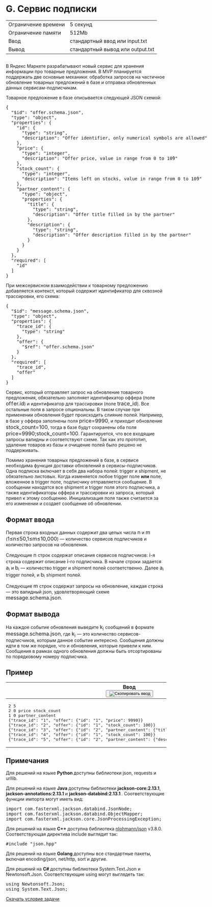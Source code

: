 <div class="problem__statement text" data-bem="{&quot;problem__statement&quot;:{}}">
<div class="problem-statement">
   <div class="header">
      <h1 class="title">G. Сервис подписки</h1>
      <table>
         <tbody><tr class="time-limit">
            <td class="property-title">Ограничение времени</td>
            <td>5&nbsp;секунд</td>
         </tr>
         <tr class="memory-limit">
            <td class="property-title">Ограничение памяти</td>
            <td>512Mb</td>
         </tr>
         <tr class="input-file">
            <td class="property-title">Ввод</td>
            <td colspan="1">стандартный ввод или input.txt</td>
         </tr>
         <tr class="output-file">
            <td class="property-title">Вывод</td>
            <td colspan="1">стандартный вывод или output.txt</td>
         </tr>
      </tbody></table>
   </div>
   <h2></h2>
   <div class="legend"> В Яндекс Маркете разрабатывают новый сервис для хранения информации про товарные предложения. В MVP планируется поддержать
      две основные механики: обработка запросов на частичное обновление товарных предложений в базе и отправка обновленных данных
      сервисам-подписчикам. <!--l. 49-->
      <p style="text-indent: 0em;">Товарное предложение в базе описывается следующей JSON схемой: </p><div style="clear: both; font-family:
      monospace; text-align: left; white-space: nowrap;"> { &nbsp;<br>&nbsp;&nbsp;"$id":&nbsp;"offer.schema.json", &nbsp;<br>&nbsp;&nbsp;"type":&nbsp;"object",
      &nbsp;<br>&nbsp;&nbsp;"properties":&nbsp;{ &nbsp;<br>&nbsp;&nbsp;&nbsp;&nbsp;"id":&nbsp;{ &nbsp;<br>&nbsp;&nbsp;&nbsp;&nbsp;&nbsp;&nbsp;"type":&nbsp;"string",
      &nbsp;<br>&nbsp;&nbsp;&nbsp;&nbsp;&nbsp;&nbsp;"description":&nbsp;"Offer&nbsp;identifier,&nbsp;only&nbsp;numerical&nbsp;symbols&nbsp;are&nbsp;allowed"
      &nbsp;<br>&nbsp;&nbsp;&nbsp;&nbsp;}, &nbsp;<br>&nbsp;&nbsp;&nbsp;&nbsp;"price":&nbsp;{ &nbsp;<br>&nbsp;&nbsp;&nbsp;&nbsp;&nbsp;&nbsp;"type":&nbsp;"integer",
      &nbsp;<br>&nbsp;&nbsp;&nbsp;&nbsp;&nbsp;&nbsp;"description":&nbsp;"Offer&nbsp;price,&nbsp;value&nbsp;in&nbsp;range&nbsp;from&nbsp;0&nbsp;to&nbsp;10̂9"
      &nbsp;<br>&nbsp;&nbsp;&nbsp;&nbsp;}, &nbsp;<br>&nbsp;&nbsp;&nbsp;&nbsp;"stock_count":&nbsp;{ &nbsp;<br>&nbsp;&nbsp;&nbsp;&nbsp;&nbsp;&nbsp;"type":&nbsp;"integer",
      &nbsp;<br>&nbsp;&nbsp;&nbsp;&nbsp;&nbsp;&nbsp;"description":&nbsp;"Items&nbsp;left&nbsp;on&nbsp;stocks,&nbsp;value&nbsp;in&nbsp;range&nbsp;from&nbsp;0&nbsp;to&nbsp;10̂9"
      &nbsp;<br>&nbsp;&nbsp;&nbsp;&nbsp;}, &nbsp;<br>&nbsp;&nbsp;&nbsp;&nbsp;"partner_content":&nbsp;{ &nbsp;<br>&nbsp;&nbsp;&nbsp;&nbsp;&nbsp;&nbsp;"type":&nbsp;"object",
      &nbsp;<br>&nbsp;&nbsp;&nbsp;&nbsp;&nbsp;&nbsp;"properties":&nbsp;{ &nbsp;<br>&nbsp;&nbsp;&nbsp;&nbsp;&nbsp;&nbsp;&nbsp;&nbsp;"title":&nbsp;{
      &nbsp;<br>&nbsp;&nbsp;&nbsp;&nbsp;&nbsp;&nbsp;&nbsp;&nbsp;&nbsp;&nbsp;"type":&nbsp;"string", &nbsp;<br>&nbsp;&nbsp;&nbsp;&nbsp;&nbsp;&nbsp;&nbsp;&nbsp;&nbsp;&nbsp;"description":&nbsp;"Offer&nbsp;title&nbsp;filled&nbsp;in&nbsp;by&nbsp;the&nbsp;partner"
      &nbsp;<br>&nbsp;&nbsp;&nbsp;&nbsp;&nbsp;&nbsp;&nbsp;&nbsp;}, &nbsp;<br>&nbsp;&nbsp;&nbsp;&nbsp;&nbsp;&nbsp;&nbsp;&nbsp;"description":&nbsp;{
      &nbsp;<br>&nbsp;&nbsp;&nbsp;&nbsp;&nbsp;&nbsp;&nbsp;&nbsp;&nbsp;&nbsp;"type":&nbsp;"string", &nbsp;<br>&nbsp;&nbsp;&nbsp;&nbsp;&nbsp;&nbsp;&nbsp;&nbsp;&nbsp;&nbsp;"description":&nbsp;"Offer&nbsp;description&nbsp;filled&nbsp;in&nbsp;by&nbsp;the&nbsp;partner"
      &nbsp;<br>&nbsp;&nbsp;&nbsp;&nbsp;&nbsp;&nbsp;&nbsp;&nbsp;} &nbsp;<br>&nbsp;&nbsp;&nbsp;&nbsp;&nbsp;&nbsp;} &nbsp;<br>&nbsp;&nbsp;&nbsp;&nbsp;}
      &nbsp;<br>&nbsp;&nbsp;}, &nbsp;<br>&nbsp;&nbsp;"required":&nbsp;[ &nbsp;<br>&nbsp;&nbsp;&nbsp;&nbsp;"id" &nbsp;<br>&nbsp;&nbsp;]
      &nbsp;<br>}</div>
      <!--l. 85-->
      <p style="text-indent: 0em;">
      <!--l. 87-->
      </p><p style="text-indent: 0em;">При межсервисном взаимодействии к товарному предложению добавляется контекст, который содержит
      идентификатор для сквозной трассировки, его схема: </p><div style="clear: both; font-family: monospace; text-align: left;
      white-space: nowrap;"> { &nbsp;<br>&nbsp;&nbsp;"$id":&nbsp;"message.schema.json", &nbsp;<br>&nbsp;&nbsp;"type":&nbsp;"object",
      &nbsp;<br>&nbsp;&nbsp;"properties":&nbsp;{ &nbsp;<br>&nbsp;&nbsp;&nbsp;&nbsp;"trace_id":&nbsp;{ &nbsp;<br>&nbsp;&nbsp;&nbsp;&nbsp;&nbsp;&nbsp;"type":&nbsp;"string"
      &nbsp;<br>&nbsp;&nbsp;&nbsp;&nbsp;}, &nbsp;<br>&nbsp;&nbsp;&nbsp;&nbsp;"offer":&nbsp;{ &nbsp;<br>&nbsp;&nbsp;&nbsp;&nbsp;&nbsp;&nbsp;"$ref":&nbsp;"offer.schema.json"
      &nbsp;<br>&nbsp;&nbsp;&nbsp;&nbsp;} &nbsp;<br>&nbsp;&nbsp;}, &nbsp;<br>&nbsp;&nbsp;"required":&nbsp;[ &nbsp;<br>&nbsp;&nbsp;&nbsp;&nbsp;"trace_id",
      &nbsp;<br>&nbsp;&nbsp;&nbsp;&nbsp;"offer" &nbsp;<br>&nbsp;&nbsp;] &nbsp;<br>}</div>
      <!--l. 105-->
      <p style="text-indent: 0em;">
      <!--l. 107-->
      </p><p style="text-indent: 0em;">Сервис, который отправляет запрос на обновление товарного предложения, обязательно заполняет
      идентификатор оффера (поле <!--l. 107--><span class="MathJax_Preview" style="color: inherit; display: none;"></span><span id="MathJax-Element-1-Frame" class="mjx-chtml MathJax_CHTML" tabindex="0" style="font-size: 117%;"><span id="MJXc-Node-1" class="mjx-math" style="text-indent: 0em;"><span id="MJXc-Node-2" class="mjx-mrow"><span id="MJXc-Node-3" class="mjx-mi"><span class="mjx-char MJXc-TeX-math-I" style="padding-top: 0.247em; padding-bottom: 0.308em;">o</span></span><span id="MJXc-Node-4" class="mjx-mi"><span class="mjx-char MJXc-TeX-math-I" style="padding-top: 0.491em; padding-bottom: 0.491em; padding-right: 0.06em;">f</span></span><span id="MJXc-Node-5" class="mjx-mi"><span class="mjx-char MJXc-TeX-math-I" style="padding-top: 0.491em; padding-bottom: 0.491em; padding-right: 0.06em;">f</span></span><span id="MJXc-Node-6" class="mjx-mi"><span class="mjx-char MJXc-TeX-math-I" style="padding-top: 0.247em; padding-bottom: 0.308em;">e</span></span><span id="MJXc-Node-7" class="mjx-mi"><span class="mjx-char MJXc-TeX-math-I" style="padding-top: 0.247em; padding-bottom: 0.308em;">r</span></span><span id="MJXc-Node-8" class="mjx-mo"><span class="mjx-char MJXc-TeX-main-R" style="margin-top: -0.18em; padding-bottom: 0.369em;">.</span></span><span id="MJXc-Node-9" class="mjx-mi MJXc-space1"><span class="mjx-char MJXc-TeX-math-I" style="padding-top: 0.43em; padding-bottom: 0.308em;">i</span></span><span id="MJXc-Node-10" class="mjx-mi"><span class="mjx-char MJXc-TeX-math-I" style="padding-top: 0.491em; padding-bottom: 0.308em; padding-right: 0.003em;">d</span></span></span></span></span><script type="math/mml" id="MathJax-Element-1"><math display="inline" style="text-indent: 0em;" xmlns="http://www.w3.org/1998/Math/MathML"><mi>o</mi><mi>f</mi><mi>f</mi><mi>e</mi><mi>r</mi><mo>.</mo><mi>i</mi><mi>d</mi></math></script>)
      и идентификатор для трассировки (поле <!--l. 107--><span class="MathJax_Preview" style="color: inherit; display: none;"></span><span id="MathJax-Element-2-Frame" class="mjx-chtml MathJax_CHTML" tabindex="0" style="font-size: 117%;"><span id="MJXc-Node-11" class="mjx-math" style="text-indent: 0em;"><span id="MJXc-Node-12" class="mjx-mrow"><span id="MJXc-Node-13" class="mjx-mi"><span class="mjx-char MJXc-TeX-math-I" style="padding-top: 0.43em; padding-bottom: 0.308em;">t</span></span><span id="MJXc-Node-14" class="mjx-mi"><span class="mjx-char MJXc-TeX-math-I" style="padding-top: 0.247em; padding-bottom: 0.308em;">r</span></span><span id="MJXc-Node-15" class="mjx-mi"><span class="mjx-char MJXc-TeX-math-I" style="padding-top: 0.247em; padding-bottom: 0.308em;">a</span></span><span id="MJXc-Node-16" class="mjx-mi"><span class="mjx-char MJXc-TeX-math-I" style="padding-top: 0.247em; padding-bottom: 0.308em;">c</span></span><span id="MJXc-Node-17" class="mjx-mi"><span class="mjx-char MJXc-TeX-math-I" style="padding-top: 0.247em; padding-bottom: 0.308em;">e</span></span><span id="MJXc-Node-18" class="mjx-mstyle"><span id="MJXc-Node-19" class="mjx-mrow"><span id="MJXc-Node-20" class="mjx-mtext"><span class="mjx-char MJXc-TeX-main-R" style="margin-top: -0.302em; padding-bottom: 0.43em;">_</span></span></span></span><span id="MJXc-Node-21" class="mjx-mi"><span class="mjx-char MJXc-TeX-math-I" style="padding-top: 0.43em; padding-bottom: 0.308em;">i</span></span><span id="MJXc-Node-22" class="mjx-mi"><span class="mjx-char MJXc-TeX-math-I" style="padding-top: 0.491em; padding-bottom: 0.308em; padding-right: 0.003em;">d</span></span></span></span></span><script type="math/mml" id="MathJax-Element-2"><math display="inline" style="text-indent: 0em;" xmlns="http://www.w3.org/1998/Math/MathML"><mi>t</mi><mi>r</mi><mi>a</mi><mi>c</mi><mi>e</mi><mstyle><mtext>_</mtext></mstyle><mi>i</mi><mi>d</mi></math></script>).
      Все остальные поля в запросе опциональны. В таком случае при применении обновления будет происходить слияние полей. Например,
      в базе у оффера заполнены поля <!--l. 107--><span class="MathJax_Preview" style="color: inherit; display: none;"></span><span id="MathJax-Element-3-Frame" class="mjx-chtml MathJax_CHTML" tabindex="0" style="font-size: 117%;"><span id="MJXc-Node-23" class="mjx-math" style="text-indent: 0em;"><span id="MJXc-Node-24" class="mjx-mrow"><span id="MJXc-Node-25" class="mjx-mi"><span class="mjx-char MJXc-TeX-math-I" style="padding-top: 0.247em; padding-bottom: 0.491em;">p</span></span><span id="MJXc-Node-26" class="mjx-mi"><span class="mjx-char MJXc-TeX-math-I" style="padding-top: 0.247em; padding-bottom: 0.308em;">r</span></span><span id="MJXc-Node-27" class="mjx-mi"><span class="mjx-char MJXc-TeX-math-I" style="padding-top: 0.43em; padding-bottom: 0.308em;">i</span></span><span id="MJXc-Node-28" class="mjx-mi"><span class="mjx-char MJXc-TeX-math-I" style="padding-top: 0.247em; padding-bottom: 0.308em;">c</span></span><span id="MJXc-Node-29" class="mjx-mi"><span class="mjx-char MJXc-TeX-math-I" style="padding-top: 0.247em; padding-bottom: 0.308em;">e</span></span><span id="MJXc-Node-30" class="mjx-mo MJXc-space3"><span class="mjx-char MJXc-TeX-main-R" style="padding-top: 0.064em; padding-bottom: 0.308em;">=</span></span><span id="MJXc-Node-31" class="mjx-mn MJXc-space3"><span class="mjx-char MJXc-TeX-main-R" style="padding-top: 0.369em; padding-bottom: 0.369em;">9</span></span><span id="MJXc-Node-32" class="mjx-mn"><span class="mjx-char MJXc-TeX-main-R" style="padding-top: 0.369em; padding-bottom: 0.369em;">9</span></span><span id="MJXc-Node-33" class="mjx-mn"><span class="mjx-char MJXc-TeX-main-R" style="padding-top: 0.369em; padding-bottom: 0.369em;">9</span></span><span id="MJXc-Node-34" class="mjx-mn"><span class="mjx-char MJXc-TeX-main-R" style="padding-top: 0.369em; padding-bottom: 0.369em;">0</span></span></span></span></span><script type="math/mml" id="MathJax-Element-3"><math display="inline" style="text-indent: 0em;" xmlns="http://www.w3.org/1998/Math/MathML"><mi>p</mi><mi>r</mi><mi>i</mi><mi>c</mi><mi>e</mi>
      <mo>=</mo> <mn>9</mn><mn>9</mn><mn>9</mn><mn>0</mn></math></script>, и приходит обновление <!--l. 107--><span class="MathJax_Preview" style="color: inherit; display: none;"></span><span id="MathJax-Element-4-Frame" class="mjx-chtml MathJax_CHTML" tabindex="0" style="font-size: 117%;"><span id="MJXc-Node-35" class="mjx-math" style="text-indent: 0em;"><span id="MJXc-Node-36" class="mjx-mrow"><span id="MJXc-Node-37" class="mjx-mi"><span class="mjx-char MJXc-TeX-math-I" style="padding-top: 0.247em; padding-bottom: 0.308em;">s</span></span><span id="MJXc-Node-38" class="mjx-mi"><span class="mjx-char MJXc-TeX-math-I" style="padding-top: 0.43em; padding-bottom: 0.308em;">t</span></span><span id="MJXc-Node-39" class="mjx-mi"><span class="mjx-char MJXc-TeX-math-I" style="padding-top: 0.247em; padding-bottom: 0.308em;">o</span></span><span id="MJXc-Node-40" class="mjx-mi"><span class="mjx-char MJXc-TeX-math-I" style="padding-top: 0.247em; padding-bottom: 0.308em;">c</span></span><span id="MJXc-Node-41" class="mjx-mi"><span class="mjx-char MJXc-TeX-math-I" style="padding-top: 0.491em; padding-bottom: 0.308em;">k</span></span><span id="MJXc-Node-42" class="mjx-mstyle"><span id="MJXc-Node-43" class="mjx-mrow"><span id="MJXc-Node-44" class="mjx-mtext"><span class="mjx-char MJXc-TeX-main-R" style="margin-top: -0.302em; padding-bottom: 0.43em;">_</span></span></span></span><span id="MJXc-Node-45" class="mjx-mi"><span class="mjx-char MJXc-TeX-math-I" style="padding-top: 0.247em; padding-bottom: 0.308em;">c</span></span><span id="MJXc-Node-46" class="mjx-mi"><span class="mjx-char MJXc-TeX-math-I" style="padding-top: 0.247em; padding-bottom: 0.308em;">o</span></span><span id="MJXc-Node-47" class="mjx-mi"><span class="mjx-char MJXc-TeX-math-I" style="padding-top: 0.247em; padding-bottom: 0.308em;">u</span></span><span id="MJXc-Node-48" class="mjx-mi"><span class="mjx-char MJXc-TeX-math-I" style="padding-top: 0.247em; padding-bottom: 0.308em;">n</span></span><span id="MJXc-Node-49" class="mjx-mi"><span class="mjx-char MJXc-TeX-math-I" style="padding-top: 0.43em; padding-bottom: 0.308em;">t</span></span><span id="MJXc-Node-50" class="mjx-mo MJXc-space3"><span class="mjx-char MJXc-TeX-main-R" style="padding-top: 0.064em; padding-bottom: 0.308em;">=</span></span><span id="MJXc-Node-51" class="mjx-mn MJXc-space3"><span class="mjx-char MJXc-TeX-main-R" style="padding-top: 0.369em; padding-bottom: 0.369em;">1</span></span><span id="MJXc-Node-52" class="mjx-mn"><span class="mjx-char MJXc-TeX-main-R" style="padding-top: 0.369em; padding-bottom: 0.369em;">0</span></span><span id="MJXc-Node-53" class="mjx-mn"><span class="mjx-char MJXc-TeX-main-R" style="padding-top: 0.369em; padding-bottom: 0.369em;">0</span></span></span></span></span><script type="math/mml" id="MathJax-Element-4"><math display="inline" style="text-indent:
      0em;" xmlns="http://www.w3.org/1998/Math/MathML"><mi>s</mi><mi>t</mi><mi>o</mi><mi>c</mi><mi>k</mi><mstyle><mtext>_</mtext></mstyle><mi>c</mi><mi>o</mi><mi>u</mi><mi>n</mi><mi>t</mi>
      <mo>=</mo> <mn>1</mn><mn>0</mn><mn>0</mn></math></script>, тогда в базе будут сохранены оба поля <!--l. 107--><span class="MathJax_Preview" style="color: inherit; display: none;"></span><span id="MathJax-Element-5-Frame" class="mjx-chtml MathJax_CHTML" tabindex="0" style="font-size: 117%;"><span id="MJXc-Node-54" class="mjx-math" style="text-indent: 0em;"><span id="MJXc-Node-55" class="mjx-mrow"><span id="MJXc-Node-56" class="mjx-mi"><span class="mjx-char MJXc-TeX-math-I" style="padding-top: 0.247em; padding-bottom: 0.491em;">p</span></span><span id="MJXc-Node-57" class="mjx-mi"><span class="mjx-char MJXc-TeX-math-I" style="padding-top: 0.247em; padding-bottom: 0.308em;">r</span></span><span id="MJXc-Node-58" class="mjx-mi"><span class="mjx-char MJXc-TeX-math-I" style="padding-top: 0.43em; padding-bottom: 0.308em;">i</span></span><span id="MJXc-Node-59" class="mjx-mi"><span class="mjx-char MJXc-TeX-math-I" style="padding-top: 0.247em; padding-bottom: 0.308em;">c</span></span><span id="MJXc-Node-60" class="mjx-mi"><span class="mjx-char MJXc-TeX-math-I" style="padding-top: 0.247em; padding-bottom: 0.308em;">e</span></span><span id="MJXc-Node-61" class="mjx-mo MJXc-space3"><span class="mjx-char MJXc-TeX-main-R" style="padding-top: 0.064em; padding-bottom: 0.308em;">=</span></span><span id="MJXc-Node-62" class="mjx-mn MJXc-space3"><span class="mjx-char MJXc-TeX-main-R" style="padding-top: 0.369em; padding-bottom: 0.369em;">9</span></span><span id="MJXc-Node-63" class="mjx-mn"><span class="mjx-char MJXc-TeX-main-R" style="padding-top: 0.369em; padding-bottom: 0.369em;">9</span></span><span id="MJXc-Node-64" class="mjx-mn"><span class="mjx-char MJXc-TeX-main-R" style="padding-top: 0.369em; padding-bottom: 0.369em;">9</span></span><span id="MJXc-Node-65" class="mjx-mn"><span class="mjx-char MJXc-TeX-main-R" style="padding-top: 0.369em; padding-bottom: 0.369em;">0</span></span><span id="MJXc-Node-66" class="mjx-mo"><span class="mjx-char MJXc-TeX-main-R" style="padding-top: 0.125em; padding-bottom: 0.553em;">;</span></span><span id="MJXc-Node-67" class="mjx-mi MJXc-space1"><span class="mjx-char MJXc-TeX-math-I" style="padding-top: 0.247em; padding-bottom: 0.308em;">s</span></span><span id="MJXc-Node-68" class="mjx-mi"><span class="mjx-char MJXc-TeX-math-I" style="padding-top: 0.43em; padding-bottom: 0.308em;">t</span></span><span id="MJXc-Node-69" class="mjx-mi"><span class="mjx-char MJXc-TeX-math-I" style="padding-top: 0.247em; padding-bottom: 0.308em;">o</span></span><span id="MJXc-Node-70" class="mjx-mi"><span class="mjx-char MJXc-TeX-math-I" style="padding-top: 0.247em; padding-bottom: 0.308em;">c</span></span><span id="MJXc-Node-71" class="mjx-mi"><span class="mjx-char MJXc-TeX-math-I" style="padding-top: 0.491em; padding-bottom: 0.308em;">k</span></span><span id="MJXc-Node-72" class="mjx-mstyle"><span id="MJXc-Node-73" class="mjx-mrow"><span id="MJXc-Node-74" class="mjx-mtext"><span class="mjx-char MJXc-TeX-main-R" style="margin-top: -0.302em; padding-bottom: 0.43em;">_</span></span></span></span><span id="MJXc-Node-75" class="mjx-mi"><span class="mjx-char MJXc-TeX-math-I" style="padding-top: 0.247em; padding-bottom: 0.308em;">c</span></span><span id="MJXc-Node-76" class="mjx-mi"><span class="mjx-char MJXc-TeX-math-I" style="padding-top: 0.247em; padding-bottom: 0.308em;">o</span></span><span id="MJXc-Node-77" class="mjx-mi"><span class="mjx-char MJXc-TeX-math-I" style="padding-top: 0.247em; padding-bottom: 0.308em;">u</span></span><span id="MJXc-Node-78" class="mjx-mi"><span class="mjx-char MJXc-TeX-math-I" style="padding-top: 0.247em; padding-bottom: 0.308em;">n</span></span><span id="MJXc-Node-79" class="mjx-mi"><span class="mjx-char MJXc-TeX-math-I" style="padding-top: 0.43em; padding-bottom: 0.308em;">t</span></span><span id="MJXc-Node-80" class="mjx-mo MJXc-space3"><span class="mjx-char MJXc-TeX-main-R" style="padding-top: 0.064em; padding-bottom: 0.308em;">=</span></span><span id="MJXc-Node-81" class="mjx-mn MJXc-space3"><span class="mjx-char MJXc-TeX-main-R" style="padding-top: 0.369em; padding-bottom: 0.369em;">1</span></span><span id="MJXc-Node-82" class="mjx-mn"><span class="mjx-char MJXc-TeX-main-R" style="padding-top: 0.369em; padding-bottom: 0.369em;">0</span></span><span id="MJXc-Node-83" class="mjx-mn"><span class="mjx-char MJXc-TeX-main-R" style="padding-top: 0.369em; padding-bottom: 0.369em;">0</span></span></span></span></span><script type="math/mml" id="MathJax-Element-5"><math display="inline" style="text-indent: 0em;" xmlns="http://www.w3.org/1998/Math/MathML"><mi>p</mi><mi>r</mi><mi>i</mi><mi>c</mi><mi>e</mi> <mo>=</mo>
      <mn>9</mn><mn>9</mn><mn>9</mn><mn>0</mn><mo>;</mo><mi>s</mi><mi>t</mi><mi>o</mi><mi>c</mi><mi>k</mi><mstyle><mtext>_</mtext></mstyle><mi>c</mi><mi>o</mi><mi>u</mi><mi>n</mi><mi>t</mi>
      <mo>=</mo> <mn>1</mn><mn>0</mn><mn>0</mn></math></script>. Гарантируется, что все входящие запросы валидны и соответствуют схеме. Так
      как это прототип, удаление товаров из базы и очищение полей было решено не поддерживать. <!--l. 109-->
      </p><p style="text-indent: 0em;">Помимо хранения товарных предложений в базе, в сервисе необходима функция доставки обновлений
      в сервисы-подписчиков. Одна подписка включает в себя два набора полей: trigger и shipment, не обязательно листовых. Когда
      изменяется любое trigger поле <span style="font-weight: bold;">или </span>поле, вложенное в trigger поле, подписчику отправляется
      сообщение. В сообщении находятся все shipment и trigger поля этого подписчика, а также идентификаторы оффера и трассировки
      из запроса, который привел к этому сообщению. Инициализация поля также считается за его изменении и создает сообщение об обновлении.
      </p>
      <p></p>
      <p></p>
      <p></p>
      <p></p>
      <p></p>

   </div>
   <h2>Формат ввода</h2>
   <div class="input-specification"> Первая строка входных данных содержит два целых числа <!--l. 112--><span class="MathJax_Preview" style="color: inherit; display: none;"></span><span id="MathJax-Element-6-Frame" class="mjx-chtml MathJax_CHTML" tabindex="0" style="font-size: 117%;"><span id="MJXc-Node-84" class="mjx-math" style="text-indent: 0em;"><span id="MJXc-Node-85" class="mjx-mrow"><span id="MJXc-Node-86" class="mjx-mi"><span class="mjx-char MJXc-TeX-math-I" style="padding-top: 0.247em; padding-bottom: 0.308em;">n</span></span></span></span></span><script type="math/mml" id="MathJax-Element-6"><math display="inline" style="text-indent: 0em;" xmlns="http://www.w3.org/1998/Math/MathML"><mi>n</mi></math></script>
      и <!--l. 112--><span class="MathJax_Preview" style="color: inherit; display: none;"></span><span id="MathJax-Element-7-Frame" class="mjx-chtml MathJax_CHTML" tabindex="0" style="font-size: 117%;"><span id="MJXc-Node-87" class="mjx-math" style="text-indent: 0em;"><span id="MJXc-Node-88" class="mjx-mrow"><span id="MJXc-Node-89" class="mjx-mi"><span class="mjx-char MJXc-TeX-math-I" style="padding-top: 0.247em; padding-bottom: 0.308em;">m</span></span></span></span></span><script type="math/mml" id="MathJax-Element-7"><math display="inline" style="text-indent: 0em;" xmlns="http://www.w3.org/1998/Math/MathML"><mi>m</mi></math></script>
      (<!--l. 112--><span class="MathJax_Preview" style="color: inherit; display: none;"></span><span id="MathJax-Element-8-Frame" class="mjx-chtml MathJax_CHTML" tabindex="0" style="font-size: 117%;"><span id="MJXc-Node-90" class="mjx-math" style="text-indent: 0em;"><span id="MJXc-Node-91" class="mjx-mrow"><span id="MJXc-Node-92" class="mjx-mn"><span class="mjx-char MJXc-TeX-main-R" style="padding-top: 0.369em; padding-bottom: 0.369em;">1</span></span><span id="MJXc-Node-93" class="mjx-mo MJXc-space3"><span class="mjx-char MJXc-TeX-main-R" style="padding-top: 0.369em; padding-bottom: 0.491em;">≤</span></span><span id="MJXc-Node-94" class="mjx-mi MJXc-space3"><span class="mjx-char MJXc-TeX-math-I" style="padding-top: 0.247em; padding-bottom: 0.308em;">n</span></span><span id="MJXc-Node-95" class="mjx-mo MJXc-space3"><span class="mjx-char MJXc-TeX-main-R" style="padding-top: 0.369em; padding-bottom: 0.491em;">≤</span></span><span id="MJXc-Node-96" class="mjx-mn MJXc-space3"><span class="mjx-char MJXc-TeX-main-R" style="padding-top: 0.369em; padding-bottom: 0.369em;">5</span></span><span id="MJXc-Node-97" class="mjx-mn"><span class="mjx-char MJXc-TeX-main-R" style="padding-top: 0.369em; padding-bottom: 0.369em;">0</span></span><span id="MJXc-Node-98" class="mjx-mo"><span class="mjx-char MJXc-TeX-main-R" style="margin-top: -0.18em; padding-bottom: 0.553em;">,</span></span><span id="MJXc-Node-99" class="mjx-mn MJXc-space1"><span class="mjx-char MJXc-TeX-main-R" style="padding-top: 0.369em; padding-bottom: 0.369em;">1</span></span><span id="MJXc-Node-100" class="mjx-mo MJXc-space3"><span class="mjx-char MJXc-TeX-main-R" style="padding-top: 0.369em; padding-bottom: 0.491em;">≤</span></span><span id="MJXc-Node-101" class="mjx-mi MJXc-space3"><span class="mjx-char MJXc-TeX-math-I" style="padding-top: 0.247em; padding-bottom: 0.308em;">m</span></span><span id="MJXc-Node-102" class="mjx-mo MJXc-space3"><span class="mjx-char MJXc-TeX-main-R" style="padding-top: 0.369em; padding-bottom: 0.491em;">≤</span></span><span id="MJXc-Node-103" class="mjx-mn MJXc-space3"><span class="mjx-char MJXc-TeX-main-R" style="padding-top: 0.369em; padding-bottom: 0.369em;">1</span></span><span id="MJXc-Node-104" class="mjx-mn"><span class="mjx-char MJXc-TeX-main-R" style="padding-top: 0.369em; padding-bottom: 0.369em;">0</span></span><span id="MJXc-Node-105" class="mjx-mo"><span class="mjx-char MJXc-TeX-main-R" style="margin-top: -0.18em; padding-bottom: 0.553em;">,</span></span><span id="MJXc-Node-106" class="mjx-mn MJXc-space1"><span class="mjx-char MJXc-TeX-main-R" style="padding-top: 0.369em; padding-bottom: 0.369em;">0</span></span><span id="MJXc-Node-107" class="mjx-mn"><span class="mjx-char MJXc-TeX-main-R" style="padding-top: 0.369em; padding-bottom: 0.369em;">0</span></span><span id="MJXc-Node-108" class="mjx-mn"><span class="mjx-char MJXc-TeX-main-R" style="padding-top: 0.369em; padding-bottom: 0.369em;">0</span></span></span></span></span><script type="math/mml" id="MathJax-Element-8"><math display="inline" style="text-indent: 0em;" xmlns="http://www.w3.org/1998/Math/MathML"><mn>1</mn> <mo>≤</mo>
      <mi>n</mi> <mo>≤</mo> <mn>5</mn><mn>0</mn><mo>,</mo><mn>1</mn> <mo>≤</mo> <mi>m</mi> <mo>≤</mo> <mn>1</mn><mn>0</mn><mo>,</mo><mn>0</mn><mn>0</mn><mn>0</mn></math></script>)
      — количество сервисов подписчиков и количество запросов на обновления. <!--l. 114-->
      <p style="text-indent: 0em;">Следующие <!--l. 114--><span class="MathJax_Preview" style="color: inherit; display: none;"></span><span id="MathJax-Element-9-Frame" class="mjx-chtml MathJax_CHTML" tabindex="0" style="font-size: 117%;"><span id="MJXc-Node-109" class="mjx-math" style="text-indent: 0em;"><span id="MJXc-Node-110" class="mjx-mrow"><span id="MJXc-Node-111" class="mjx-mi"><span class="mjx-char MJXc-TeX-math-I" style="padding-top: 0.247em; padding-bottom: 0.308em;">n</span></span></span></span></span><script type="math/mml" id="MathJax-Element-9"><math display="inline" style="text-indent: 0em;" xmlns="http://www.w3.org/1998/Math/MathML"><mi>n</mi></math></script>
      строк содержат описания сервисов подписчиков: <!--l. 114--><span class="MathJax_Preview" style="color: inherit; display: none;"></span><span id="MathJax-Element-10-Frame" class="mjx-chtml MathJax_CHTML" tabindex="0" style="font-size: 117%;"><span id="MJXc-Node-112" class="mjx-math" style="text-indent: 0em;"><span id="MJXc-Node-113" class="mjx-mrow"><span id="MJXc-Node-114" class="mjx-mi"><span class="mjx-char MJXc-TeX-math-I" style="padding-top: 0.43em; padding-bottom: 0.308em;">i</span></span></span></span></span><script type="math/mml" id="MathJax-Element-10"><math display="inline" style="text-indent: 0em;" xmlns="http://www.w3.org/1998/Math/MathML"><mi>i</mi></math></script>-я
      строка содержит описание <!--l. 114--><span class="MathJax_Preview" style="color: inherit; display: none;"></span><span id="MathJax-Element-11-Frame" class="mjx-chtml MathJax_CHTML" tabindex="0" style="font-size: 117%;"><span id="MJXc-Node-115" class="mjx-math" style="text-indent: 0em;"><span id="MJXc-Node-116" class="mjx-mrow"><span id="MJXc-Node-117" class="mjx-mi"><span class="mjx-char MJXc-TeX-math-I" style="padding-top: 0.43em; padding-bottom: 0.308em;">i</span></span></span></span></span><script type="math/mml" id="MathJax-Element-11"><math display="inline" style="text-indent: 0em;" xmlns="http://www.w3.org/1998/Math/MathML"><mi>i</mi></math></script>-го
      подписчика. В начале строки задается <!--l. 114--><span class="MathJax_Preview" style="color: inherit; display: none;"></span><span id="MathJax-Element-12-Frame" class="mjx-chtml MathJax_CHTML" tabindex="0" style="font-size: 117%;"><span id="MJXc-Node-118" class="mjx-math" style="text-indent: 0em;"><span id="MJXc-Node-119" class="mjx-mrow"><span id="MJXc-Node-120" class="mjx-msub"><span class="mjx-base"><span id="MJXc-Node-121" class="mjx-mrow"><span id="MJXc-Node-122" class="mjx-mi"><span class="mjx-char MJXc-TeX-math-I" style="padding-top: 0.247em; padding-bottom: 0.308em;">a</span></span></span></span><span class="mjx-sub" style="font-size: 70.7%; vertical-align: -0.212em; padding-right: 0.071em;"><span id="MJXc-Node-123" class="mjx-mrow" style=""><span id="MJXc-Node-124" class="mjx-mi"><span class="mjx-char MJXc-TeX-math-I" style="padding-top: 0.43em; padding-bottom: 0.308em;">i</span></span></span></span></span></span></span></span><script type="math/mml" id="MathJax-Element-12"><math display="inline" style="text-indent: 0em;" xmlns="http://www.w3.org/1998/Math/MathML"><msub><mrow><mi>a</mi></mrow><mrow><mi>i</mi></mrow></msub></math></script>
      и <!--l. 114--><span class="MathJax_Preview" style="color: inherit; display: none;"></span><span id="MathJax-Element-13-Frame" class="mjx-chtml MathJax_CHTML" tabindex="0" style="font-size: 117%;"><span id="MJXc-Node-125" class="mjx-math" style="text-indent: 0em;"><span id="MJXc-Node-126" class="mjx-mrow"><span id="MJXc-Node-127" class="mjx-msub"><span class="mjx-base"><span id="MJXc-Node-128" class="mjx-mrow"><span id="MJXc-Node-129" class="mjx-mi"><span class="mjx-char MJXc-TeX-math-I" style="padding-top: 0.491em; padding-bottom: 0.308em;">b</span></span></span></span><span class="mjx-sub" style="font-size: 70.7%; vertical-align: -0.212em; padding-right: 0.071em;"><span id="MJXc-Node-130" class="mjx-mrow" style=""><span id="MJXc-Node-131" class="mjx-mi"><span class="mjx-char MJXc-TeX-math-I" style="padding-top: 0.43em; padding-bottom: 0.308em;">i</span></span></span></span></span></span></span></span><script type="math/mml" id="MathJax-Element-13"><math display="inline" style="text-indent: 0em;" xmlns="http://www.w3.org/1998/Math/MathML"><msub><mrow><mi>b</mi></mrow><mrow><mi>i</mi></mrow></msub></math></script>
      — количество trigger и shipment полей соответственно. Далее <!--l. 114--><span class="MathJax_Preview" style="color: inherit; display: none;"></span><span id="MathJax-Element-14-Frame" class="mjx-chtml MathJax_CHTML" tabindex="0" style="font-size: 117%;"><span id="MJXc-Node-132" class="mjx-math" style="text-indent: 0em;"><span id="MJXc-Node-133" class="mjx-mrow"><span id="MJXc-Node-134" class="mjx-msub"><span class="mjx-base"><span id="MJXc-Node-135" class="mjx-mrow"><span id="MJXc-Node-136" class="mjx-mi"><span class="mjx-char MJXc-TeX-math-I" style="padding-top: 0.247em; padding-bottom: 0.308em;">a</span></span></span></span><span class="mjx-sub" style="font-size: 70.7%; vertical-align: -0.212em; padding-right: 0.071em;"><span id="MJXc-Node-137" class="mjx-mrow" style=""><span id="MJXc-Node-138" class="mjx-mi"><span class="mjx-char MJXc-TeX-math-I" style="padding-top: 0.43em; padding-bottom: 0.308em;">i</span></span></span></span></span></span></span></span><script type="math/mml" id="MathJax-Element-14"><math display="inline" style="text-indent: 0em;" xmlns="http://www.w3.org/1998/Math/MathML"><msub><mrow><mi>a</mi></mrow><mrow><mi>i</mi></mrow></msub></math></script> trigger полей,
      и <!--l. 114--><span class="MathJax_Preview" style="color: inherit; display: none;"></span><span id="MathJax-Element-15-Frame" class="mjx-chtml MathJax_CHTML" tabindex="0" style="font-size: 117%;"><span id="MJXc-Node-139" class="mjx-math" style="text-indent: 0em;"><span id="MJXc-Node-140" class="mjx-mrow"><span id="MJXc-Node-141" class="mjx-msub"><span class="mjx-base"><span id="MJXc-Node-142" class="mjx-mrow"><span id="MJXc-Node-143" class="mjx-mi"><span class="mjx-char MJXc-TeX-math-I" style="padding-top: 0.491em; padding-bottom: 0.308em;">b</span></span></span></span><span class="mjx-sub" style="font-size: 70.7%; vertical-align: -0.212em; padding-right: 0.071em;"><span id="MJXc-Node-144" class="mjx-mrow" style=""><span id="MJXc-Node-145" class="mjx-mi"><span class="mjx-char MJXc-TeX-math-I" style="padding-top: 0.43em; padding-bottom: 0.308em;">i</span></span></span></span></span></span></span></span><script type="math/mml" id="MathJax-Element-15"><math display="inline" style="text-indent: 0em;" xmlns="http://www.w3.org/1998/Math/MathML"><msub><mrow><mi>b</mi></mrow><mrow><mi>i</mi></mrow></msub></math></script>
      shipment полей. <!--l. 116-->
      </p><p style="text-indent: 0em;">Следующие <!--l. 116--><span class="MathJax_Preview" style="color: inherit; display: none;"></span><span id="MathJax-Element-16-Frame" class="mjx-chtml MathJax_CHTML" tabindex="0" style="font-size: 117%;"><span id="MJXc-Node-146" class="mjx-math" style="text-indent: 0em;"><span id="MJXc-Node-147" class="mjx-mrow"><span id="MJXc-Node-148" class="mjx-mi"><span class="mjx-char MJXc-TeX-math-I" style="padding-top: 0.247em; padding-bottom: 0.308em;">m</span></span></span></span></span><script type="math/mml" id="MathJax-Element-16"><math display="inline" style="text-indent: 0em;" xmlns="http://www.w3.org/1998/Math/MathML"><mi>m</mi></math></script>
      строк содержат запросы на обновление, каждая строка — это валидный json, удовлетворяющий схеме <!--l. 116--><span class="MathJax_Preview" style="color: inherit; display: none;"></span><span id="MathJax-Element-17-Frame" class="mjx-chtml MathJax_CHTML" tabindex="0" style="font-size: 117%;"><span id="MJXc-Node-149" class="mjx-math" style="text-indent: 0em;"><span id="MJXc-Node-150" class="mjx-mrow"><span id="MJXc-Node-151" class="mjx-mi"><span class="mjx-char MJXc-TeX-math-I" style="padding-top: 0.247em; padding-bottom: 0.308em;">m</span></span><span id="MJXc-Node-152" class="mjx-mi"><span class="mjx-char MJXc-TeX-math-I" style="padding-top: 0.247em; padding-bottom: 0.308em;">e</span></span><span id="MJXc-Node-153" class="mjx-mi"><span class="mjx-char MJXc-TeX-math-I" style="padding-top: 0.247em; padding-bottom: 0.308em;">s</span></span><span id="MJXc-Node-154" class="mjx-mi"><span class="mjx-char MJXc-TeX-math-I" style="padding-top: 0.247em; padding-bottom: 0.308em;">s</span></span><span id="MJXc-Node-155" class="mjx-mi"><span class="mjx-char MJXc-TeX-math-I" style="padding-top: 0.247em; padding-bottom: 0.308em;">a</span></span><span id="MJXc-Node-156" class="mjx-mi"><span class="mjx-char MJXc-TeX-math-I" style="padding-top: 0.247em; padding-bottom: 0.491em; padding-right: 0.003em;">g</span></span><span id="MJXc-Node-157" class="mjx-mi"><span class="mjx-char MJXc-TeX-math-I" style="padding-top: 0.247em; padding-bottom: 0.308em;">e</span></span><span id="MJXc-Node-158" class="mjx-mo"><span class="mjx-char MJXc-TeX-main-R" style="margin-top: -0.18em; padding-bottom: 0.369em;">.</span></span><span id="MJXc-Node-159" class="mjx-mi MJXc-space1"><span class="mjx-char MJXc-TeX-math-I" style="padding-top: 0.247em; padding-bottom: 0.308em;">s</span></span><span id="MJXc-Node-160" class="mjx-mi"><span class="mjx-char MJXc-TeX-math-I" style="padding-top: 0.247em; padding-bottom: 0.308em;">c</span></span><span id="MJXc-Node-161" class="mjx-mi"><span class="mjx-char MJXc-TeX-math-I" style="padding-top: 0.491em; padding-bottom: 0.308em;">h</span></span><span id="MJXc-Node-162" class="mjx-mi"><span class="mjx-char MJXc-TeX-math-I" style="padding-top: 0.247em; padding-bottom: 0.308em;">e</span></span><span id="MJXc-Node-163" class="mjx-mi"><span class="mjx-char MJXc-TeX-math-I" style="padding-top: 0.247em; padding-bottom: 0.308em;">m</span></span><span id="MJXc-Node-164" class="mjx-mi"><span class="mjx-char MJXc-TeX-math-I" style="padding-top: 0.247em; padding-bottom: 0.308em;">a</span></span><span id="MJXc-Node-165" class="mjx-mo"><span class="mjx-char MJXc-TeX-main-R" style="margin-top: -0.18em; padding-bottom: 0.369em;">.</span></span><span id="MJXc-Node-166" class="mjx-mi MJXc-space1"><span class="mjx-char MJXc-TeX-math-I" style="padding-top: 0.43em; padding-bottom: 0.491em;">j</span></span><span id="MJXc-Node-167" class="mjx-mi"><span class="mjx-char MJXc-TeX-math-I" style="padding-top: 0.247em; padding-bottom: 0.308em;">s</span></span><span id="MJXc-Node-168" class="mjx-mi"><span class="mjx-char MJXc-TeX-math-I" style="padding-top: 0.247em; padding-bottom: 0.308em;">o</span></span><span id="MJXc-Node-169" class="mjx-mi"><span class="mjx-char MJXc-TeX-math-I" style="padding-top: 0.247em; padding-bottom: 0.308em;">n</span></span></span></span></span><script type="math/mml" id="MathJax-Element-17"><math display="inline" style="text-indent: 0em;" xmlns="http://www.w3.org/1998/Math/MathML"><mi>m</mi><mi>e</mi><mi>s</mi><mi>s</mi><mi>a</mi><mi>g</mi><mi>e</mi><mo>.</mo><mi>s</mi><mi>c</mi><mi>h</mi><mi>e</mi><mi>m</mi><mi>a</mi><mo>.</mo><mi>j</mi><mi>s</mi><mi>o</mi><mi>n</mi></math></script>.
      </p>
      <p></p>

   </div>
   <h2>Формат вывода</h2>
   <div class="output-specification"> На каждое событие обновления выведите <!--l. 119--><span class="MathJax_Preview" style="color: inherit; display: none;"></span><span id="MathJax-Element-18-Frame" class="mjx-chtml MathJax_CHTML" tabindex="0" style="font-size: 117%;"><span id="MJXc-Node-170" class="mjx-math" style="text-indent: 0em;"><span id="MJXc-Node-171" class="mjx-mrow"><span id="MJXc-Node-172" class="mjx-msub"><span class="mjx-base"><span id="MJXc-Node-173" class="mjx-mrow"><span id="MJXc-Node-174" class="mjx-mi"><span class="mjx-char MJXc-TeX-math-I" style="padding-top: 0.491em; padding-bottom: 0.308em;">k</span></span></span></span><span class="mjx-sub" style="font-size: 70.7%; vertical-align: -0.212em; padding-right: 0.071em;"><span id="MJXc-Node-175" class="mjx-mrow" style=""><span id="MJXc-Node-176" class="mjx-mi"><span class="mjx-char MJXc-TeX-math-I" style="padding-top: 0.43em; padding-bottom: 0.491em;">j</span></span></span></span></span></span></span></span><script type="math/mml" id="MathJax-Element-18"><math display="inline" style="text-indent: 0em;" xmlns="http://www.w3.org/1998/Math/MathML"><msub><mrow><mi>k</mi></mrow><mrow><mi>j</mi></mrow></msub></math></script>
      сообщений в формате <!--l. 119--><span class="MathJax_Preview" style="color: inherit; display: none;"></span><span id="MathJax-Element-19-Frame" class="mjx-chtml MathJax_CHTML" tabindex="0" style="font-size: 117%;"><span id="MJXc-Node-177" class="mjx-math" style="text-indent: 0em;"><span id="MJXc-Node-178" class="mjx-mrow"><span id="MJXc-Node-179" class="mjx-mi"><span class="mjx-char MJXc-TeX-math-I" style="padding-top: 0.247em; padding-bottom: 0.308em;">m</span></span><span id="MJXc-Node-180" class="mjx-mi"><span class="mjx-char MJXc-TeX-math-I" style="padding-top: 0.247em; padding-bottom: 0.308em;">e</span></span><span id="MJXc-Node-181" class="mjx-mi"><span class="mjx-char MJXc-TeX-math-I" style="padding-top: 0.247em; padding-bottom: 0.308em;">s</span></span><span id="MJXc-Node-182" class="mjx-mi"><span class="mjx-char MJXc-TeX-math-I" style="padding-top: 0.247em; padding-bottom: 0.308em;">s</span></span><span id="MJXc-Node-183" class="mjx-mi"><span class="mjx-char MJXc-TeX-math-I" style="padding-top: 0.247em; padding-bottom: 0.308em;">a</span></span><span id="MJXc-Node-184" class="mjx-mi"><span class="mjx-char MJXc-TeX-math-I" style="padding-top: 0.247em; padding-bottom: 0.491em; padding-right: 0.003em;">g</span></span><span id="MJXc-Node-185" class="mjx-mi"><span class="mjx-char MJXc-TeX-math-I" style="padding-top: 0.247em; padding-bottom: 0.308em;">e</span></span><span id="MJXc-Node-186" class="mjx-mo"><span class="mjx-char MJXc-TeX-main-R" style="margin-top: -0.18em; padding-bottom: 0.369em;">.</span></span><span id="MJXc-Node-187" class="mjx-mi MJXc-space1"><span class="mjx-char MJXc-TeX-math-I" style="padding-top: 0.247em; padding-bottom: 0.308em;">s</span></span><span id="MJXc-Node-188" class="mjx-mi"><span class="mjx-char MJXc-TeX-math-I" style="padding-top: 0.247em; padding-bottom: 0.308em;">c</span></span><span id="MJXc-Node-189" class="mjx-mi"><span class="mjx-char MJXc-TeX-math-I" style="padding-top: 0.491em; padding-bottom: 0.308em;">h</span></span><span id="MJXc-Node-190" class="mjx-mi"><span class="mjx-char MJXc-TeX-math-I" style="padding-top: 0.247em; padding-bottom: 0.308em;">e</span></span><span id="MJXc-Node-191" class="mjx-mi"><span class="mjx-char MJXc-TeX-math-I" style="padding-top: 0.247em; padding-bottom: 0.308em;">m</span></span><span id="MJXc-Node-192" class="mjx-mi"><span class="mjx-char MJXc-TeX-math-I" style="padding-top: 0.247em; padding-bottom: 0.308em;">a</span></span><span id="MJXc-Node-193" class="mjx-mo"><span class="mjx-char MJXc-TeX-main-R" style="margin-top: -0.18em; padding-bottom: 0.369em;">.</span></span><span id="MJXc-Node-194" class="mjx-mi MJXc-space1"><span class="mjx-char MJXc-TeX-math-I" style="padding-top: 0.43em; padding-bottom: 0.491em;">j</span></span><span id="MJXc-Node-195" class="mjx-mi"><span class="mjx-char MJXc-TeX-math-I" style="padding-top: 0.247em; padding-bottom: 0.308em;">s</span></span><span id="MJXc-Node-196" class="mjx-mi"><span class="mjx-char MJXc-TeX-math-I" style="padding-top: 0.247em; padding-bottom: 0.308em;">o</span></span><span id="MJXc-Node-197" class="mjx-mi"><span class="mjx-char MJXc-TeX-math-I" style="padding-top: 0.247em; padding-bottom: 0.308em;">n</span></span></span></span></span><script type="math/mml" id="MathJax-Element-19"><math display="inline" style="text-indent: 0em;" xmlns="http://www.w3.org/1998/Math/MathML"><mi>m</mi><mi>e</mi><mi>s</mi><mi>s</mi><mi>a</mi><mi>g</mi><mi>e</mi><mo>.</mo><mi>s</mi><mi>c</mi><mi>h</mi><mi>e</mi><mi>m</mi><mi>a</mi><mo>.</mo><mi>j</mi><mi>s</mi><mi>o</mi><mi>n</mi></math></script>,
      где <!--l. 119--><span class="MathJax_Preview" style="color: inherit; display: none;"></span><span id="MathJax-Element-20-Frame" class="mjx-chtml MathJax_CHTML" tabindex="0" style="font-size: 117%;"><span id="MJXc-Node-198" class="mjx-math" style="text-indent: 0em;"><span id="MJXc-Node-199" class="mjx-mrow"><span id="MJXc-Node-200" class="mjx-msub"><span class="mjx-base"><span id="MJXc-Node-201" class="mjx-mrow"><span id="MJXc-Node-202" class="mjx-mi"><span class="mjx-char MJXc-TeX-math-I" style="padding-top: 0.491em; padding-bottom: 0.308em;">k</span></span></span></span><span class="mjx-sub" style="font-size: 70.7%; vertical-align: -0.212em; padding-right: 0.071em;"><span id="MJXc-Node-203" class="mjx-mrow" style=""><span id="MJXc-Node-204" class="mjx-mi"><span class="mjx-char MJXc-TeX-math-I" style="padding-top: 0.43em; padding-bottom: 0.491em;">j</span></span></span></span></span></span></span></span><script type="math/mml" id="MathJax-Element-20"><math display="inline" style="text-indent: 0em;" xmlns="http://www.w3.org/1998/Math/MathML"><msub><mrow><mi>k</mi></mrow><mrow><mi>j</mi></mrow></msub></math></script>
      — это количество сервисов-подписчиков, которым данное событие интересно. Сообщения должны идти в том же порядке, что и обновления,
      которые привели к ним. Сообщения в рамках одного обновления должны быть отсортированы по порядковому номеру подписчика. 
   </div>
   <h2>Пример</h2>
   <table class="sample-tests">
      <thead>
         <tr>
            <th>Ввод<div class="problem__copy-sample"><button class="button button_theme_pseudo button_size_s button_only-icon_yes problem__copy-button problem__copy-button_type_input i-bem" data-bem="{&quot;button&quot;:{}}" role="button" type="button" title="Скопировать ввод"><span class="button__text">&nbsp;<img class="image button__icon button__icon_role_copy" src="//yastatic.net/lego/_/La6qi18Z8LwgnZdsAr1qy1GwCwo.gif" alt="Скопировать ввод"></span></button></div></th>
            <th>Вывод<div class="problem__copy-sample"><button class="button button_theme_pseudo button_size_s button_only-icon_yes problem__copy-button problem__copy-button_type_output i-bem" data-bem="{&quot;button&quot;:{}}" role="button" type="button" title="Скопировать вывод"><span class="button__text">&nbsp;<img class="image button__icon button__icon_role_copy" src="//yastatic.net/lego/_/La6qi18Z8LwgnZdsAr1qy1GwCwo.gif" alt="Скопировать вывод"></span></button></div></th>
         </tr>
      </thead>
      <tbody>
         <tr>
            <td><pre>2 5
2 0 price stock_count
1 0 partner_content
{"trace_id": "1", "offer": {"id": "1", "price": 9990}}
{"trace_id": "2", "offer": {"id": "1", "stock_count": 100}}
{"trace_id": "3", "offer": {"id": "2", "partner_content": {"title": "Backpack"}}}
{"trace_id": "4", "offer": {"id": "1", "stock_count": 100}}
{"trace_id": "5", "offer": {"id": "2", "partner_content": {"description": "Best backpack ever"}}}
</pre></td>
            <td><pre>{"trace_id":"1","offer":{"id":"1","price":9990}}
{"trace_id":"2","offer":{"id":"1","price":9990,"stock_count":100}}
{"trace_id":"3","offer":{"id":"2","partner_content":{"title":"Backpack"}}}
{"trace_id":"5","offer":{"id":"2","partner_content":{"description":"Best backpack ever","title":"Backpack"}}}
</pre></td>
         </tr>
      </tbody>
   </table>
   <h2>Примечания</h2>
   <div class="notes"> Для решений на языке <span style="font-weight: bold;">Python </span>доступны библиотеки json, requests и urllib. <!--l. 124-->
      <p style="text-indent: 0em;">Для решений на языке <span style="font-weight: bold;">Java </span>доступны библиотеки <span style="font-weight:
      bold;">jackson-core:2.13.1</span>, <span style="font-weight: bold;">jackson-annotations:2.13.1 </span>и <span style="font-weight:
      bold;">jackson-databind:2.13.1 </span>. Соответствующие функции импорта могут иметь вид: </p><div style="clear: both; font-family:
      monospace; text-align: left; white-space: nowrap;"> import&nbsp;com.fasterxml.jackson.databind.JsonNode; &nbsp;<br>import&nbsp;com.fasterxml.jackson.databind.ObjectMapper;
      &nbsp;<br>import&nbsp;com.fasterxml.jackson.core.JsonProcessingException;</div>
      <!--l. 130-->
      <p style="text-indent: 0em;">
      <!--l. 132-->
      </p><p style="text-indent: 0em;">Для решений на языке <span style="font-weight: bold;">C++ </span>доступна библиотека <a href="https://github.com/nlohmann/json/releases/tag/v3.8.0">nlohmann/json</a>
      v3.8.0. Соответствующая директива include выглядит так: </p><div style="clear: both; font-family: monospace; text-align: left;
      white-space: nowrap;"> #include&nbsp;"json.hpp"</div>
      <!--l. 135-->
      <p style="text-indent: 0em;">
      <!--l. 137-->
      </p><p style="text-indent: 0em;">Для решений на языке <span style="font-weight: bold;">Golang </span>доступны все стандартные
      пакеты, включая encoding/json, net/http, sort и другие. <!--l. 139-->
      </p><p style="text-indent: 0em;">Для решений на <span style="font-weight: bold;">C# </span>доступны библиотеки System.Text.Json
      и Newtonsoft.Json. Соответствующие using могут выглядеть так: </p><div style="clear: both; font-family: monospace; text-align:
      left; white-space: nowrap;"> using&nbsp;Newtonsoft.Json; &nbsp;<br>using&nbsp;System.Text.Json;</div>
      <!--l. 143-->
      <p style="text-indent: 0em;">
      </p>
      <p></p>
      <p></p>
      <p></p>
      <p></p>
      <p></p>
      <p></p>

   </div>
</div><a class="link link_theme_download inline-block" href="/yacup/contest/42202/download/G/" target="_blank">Скачать условие задачи</a></div>